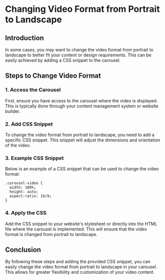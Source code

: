 # Changing Video Format from Portrait to Landscape

## Introduction

In some cases, you may want to change the video format from portrait to landscape to better fit your content or design requirements. This can be easily achieved by adding a CSS snippet to the carousel.

## Steps to Change Video Format

### 1. Access the Carousel

First, ensure you have access to the carousel where the video is displayed. This is typically done through your content management system or website builder.

### 2. Add CSS Snippet

To change the video format from portrait to landscape, you need to add a specific CSS snippet. This snippet will adjust the dimensions and orientation of the video.

### 3. Example CSS Snippet

Below is an example of a CSS snippet that can be used to change the video format:

```
.carousel-video {
  width: 100%;
  height: auto;
  aspect-ratio: 16/9;
}
```

### 4. Apply the CSS

Add the CSS snippet to your website's stylesheet or directly into the HTML file where the carousel is implemented. This will ensure that the video format is changed from portrait to landscape.

## Conclusion

By following these steps and adding the provided CSS snippet, you can easily change the video format from portrait to landscape in your carousel. This allows for greater flexibility and customization of your video content.
